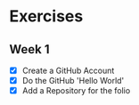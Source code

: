 # Exercises

## Week 1

- [x] Create a GitHub Account
- [x] Do the GitHub 'Hello World'
- [x] Add a Repository for the folio
